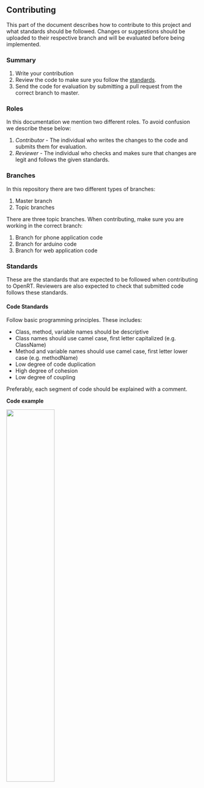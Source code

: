 
## Contributing

This part of the document describes how to contribute to this project and what standards should be followed. Changes or suggestions should be uploaded to their respective branch and will be evaluated before being implemented.

### Summary

1. Write your contribution
1. Review the code to make sure you follow the [standards](#standards).
1. Send the code for evaluation by submitting a pull request from the correct branch to master.

### Roles

In this documentation we mention two different roles. To avoid confusion we describe these below:

1. *Contributor* - The individual who writes the changes to the code and submits them for evaluation.
1. *Reviewer* - The individual who checks and makes sure that changes are legit and follows the given standards.

### Branches

In this repository there are two different types of branches:

1. Master branch
1. Topic branches

There are three topic branches. When contributing, make sure you are working in the correct branch:

1. Branch for phone application code
1. Branch for arduino code
1. Branch for web application code

### Standards

These are the standards that are expected to be followed when contributing to OpenRT. Reviewers are also expected to check that submitted code follows these standards.

#### Code Standards

Follow basic programming principles. These includes:
* Class, method, variable names should be descriptive
* Class names should use camel case, first letter capitalized (e.g. ClassName)
* Method and variable names should use camel case, first letter lower case (e.g. methodName)
* Low degree of code duplication
* High degree of cohesion
* Low degree of coupling

Preferably, each segment of code should be explained with a comment.

**Code example**

<img src="https://user-images.githubusercontent.com/35686045/57139908-ba627180-6db6-11e9-987b-010489e4e500.png" width="50%"></img> 
